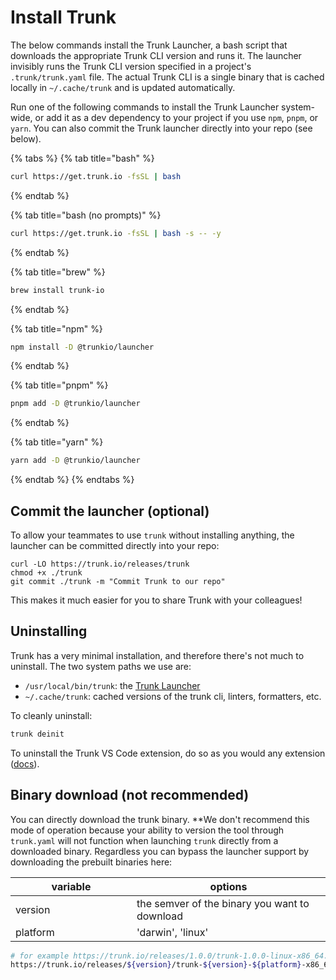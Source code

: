 # Install Trunk

The below commands install the Trunk Launcher, a bash script that downloads the appropriate Trunk CLI version and runs it. The launcher invisibly runs the Trunk CLI version specified in a project's `.trunk/trunk.yaml` file. The actual Trunk CLI is a single binary that is cached locally in `~/.cache/trunk` and is updated automatically.

Run one of the following commands to install the Trunk Launcher system-wide, or add it as a dev dependency to your project if you use `npm`, `pnpm`, or `yarn`. You can also commit the Trunk launcher directly into your repo (see below).

{% tabs %}
{% tab title="bash" %}
```bash
curl https://get.trunk.io -fsSL | bash
```
{% endtab %}

{% tab title="bash (no prompts)" %}
```bash
curl https://get.trunk.io -fsSL | bash -s -- -y
```
{% endtab %}

{% tab title="brew" %}
```bash
brew install trunk-io
```
{% endtab %}

{% tab title="npm" %}
```bash
npm install -D @trunkio/launcher
```
{% endtab %}

{% tab title="pnpm" %}
```bash
pnpm add -D @trunkio/launcher
```
{% endtab %}

{% tab title="yarn" %}
```bash
yarn add -D @trunkio/launcher
```
{% endtab %}
{% endtabs %}

## Commit the launcher (optional)

To allow your teammates to use `trunk` without installing anything, the launcher can be committed directly into your repo:

```
curl -LO https://trunk.io/releases/trunk
chmod +x ./trunk
git commit ./trunk -m "Commit Trunk to our repo"
```

This makes it much easier for you to share Trunk with your colleagues!

## Uninstalling

Trunk has a very minimal installation, and therefore there's not much to uninstall. The two system paths we use are:

* `/usr/local/bin/trunk`: the [Trunk Launcher](../reference/components.md#trunk-launcher)
* `~/.cache/trunk`: cached versions of the trunk cli, linters, formatters, etc.

To cleanly uninstall:

```bash
trunk deinit
```

To uninstall the Trunk VS Code extension, do so as you would any extension ([docs](https://code.visualstudio.com/docs/editor/extension-marketplace)).

## Binary download (not recommended)

You can directly download the trunk binary. \*\*We don't recommend this mode of operation because your ability to version the tool through `trunk.yaml` will not function when launching `trunk` directly from a downloaded binary. Regardless you can bypass the launcher support by downloading the prebuilt binaries here:

<table><thead><tr><th width="178">variable</th><th>options</th></tr></thead><tbody><tr><td>version</td><td>the semver of the binary you want to download</td></tr><tr><td>platform</td><td>'darwin', 'linux'</td></tr></tbody></table>

```bash
# for example https://trunk.io/releases/1.0.0/trunk-1.0.0-linux-x86_64.tar.gz
https://trunk.io/releases/${version}/trunk-${version}-${platform}-x86_64.tar.gz
```
